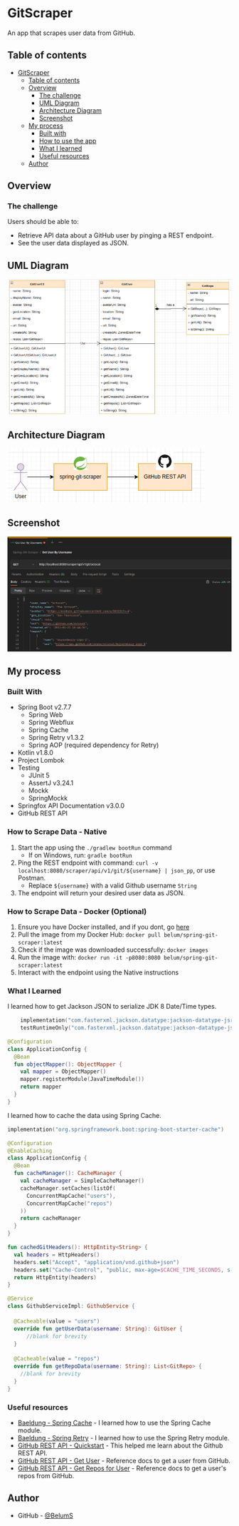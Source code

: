 # GitScraper
An app that scrapes user data from GitHub.

## Table of contents
- [GitScraper](#gitscraper)
  - [Table of contents](#table-of-contents)
  - [Overview](#overview)
    - [The challenge](#the-challenge)
    - [UML Diagram](#uml-diagram)
    - [Architecture Diagram](#architecture-diagram)
    - [Screenshot](#screenshot)
  - [My process](#my-process)
    - [Built with](#built-with)
    - [How to use the app](#how-to-scrape-data---native)
    - [What I learned](#what-i-learned)
    - [Useful resources](#useful-resources)
  - [Author](#author)

## Overview

### The challenge
Users should be able to:
- Retrieve API data about a GitHub user by pinging a REST endpoint.
- See the user data displayed as JSON.

## UML Diagram
![](./src/main/resources/static/images/uml-diagram.png)

## Architecture Diagram
![](./src/main/resources/static/images/architecture-diagram.png)

## Screenshot
![](./src/main/resources/static/images/screenshot.png)

## My process
### Built With
* Spring Boot v2.7.7
  * Spring Web
  * Spring Webflux
  * Spring Cache
  * Spring Retry v1.3.2
  * Spring AOP (required dependency for Retry)
* Kotlin v1.8.0
* Project Lombok 
* Testing
  * JUnit 5
  * AssertJ v3.24.1
  * Mockk
  * SpringMockk
* Springfox API Documentation v3.0.0
* GitHub REST API

### How to Scrape Data - Native
1. Start the app using the `./gradlew bootRun` command
   * If on Windows, run: `gradle bootRun`
2. Ping the REST endpoint with command: `curl -v localhost:8080/scraper/api/v1/git/${username} | json_pp`, or use Postman.
     * Replace `${username}` with a valid Github username `String`
3. The endpoint will return your desired user data as JSON.

### How to Scrape Data - Docker (Optional)
1. Ensure you have Docker installed, and if you dont, go [here](https://docs.docker.com/get-docker/)
2. Pull the image from my Docker Hub: `docker pull belum/spring-git-scraper:latest`
3. Check if the image was downloaded successfully: `docker images`
4. Run the image with: `docker run -it -p8080:8080 belum/spring-git-scraper:latest`
5. Interact with the endpoint using the Native instructions

### What I Learned

I learned how to get Jackson JSON to serialize JDK 8 Date/Time types.

```kotlin
    implementation("com.fasterxml.jackson.datatype:jackson-datatype-jsr310:2.13.4")
    testRuntimeOnly("com.fasterxml.jackson.datatype:jackson-datatype-jsr310:2.13.4")
```

```kotlin
@Configuration
class ApplicationConfig {
  @Bean
  fun objectMapper(): ObjectMapper {
    val mapper = ObjectMapper()
    mapper.registerModule(JavaTimeModule())
    return mapper
  }
}
```

I learned how to cache the data using Spring Cache.
```kotlin
implementation("org.springframework.boot:spring-boot-starter-cache")
```

```kotlin
@Configuration
@EnableCaching
class ApplicationConfig {
  @Bean
  fun cacheManager(): CacheManager {
    val cacheManager = SimpleCacheManager()
    cacheManager.setCaches(listOf(
      ConcurrentMapCache("users"),
      ConcurrentMapCache("repos")
    ))
    return cacheManager
  }
}
```

```kotlin
fun cachedGitHeaders(): HttpEntity<String> {
  val headers = HttpHeaders()
  headers.set("Accept", "application/vnd.github+json")
  headers.set("Cache-Control", "public, max-age=$CACHE_TIME_SECONDS, s-maxage=$CACHE_TIME_SECONDS")
  return HttpEntity(headers)
}
```

```kotlin
@Service
class GithubServiceImpl: GithubService {
  
  @Cacheable(value = "users")
  override fun getUserData(username: String): GitUser {
      //blank for brevity
  }
  
  @Cacheable(value = "repos")
  override fun getRepoData(username: String): List<GitRepo> {
    //blank for brevity
  }
}
```

### Useful resources
- [Baeldung - Spring Cache](https://www.baeldung.com/spring-cache-tutorial) - I learned how to use the Spring Cache module.
- [Baeldung - Spring Retry](https://www.baeldung.com/spring-retry) - I learned how to use the Spring Retry module.
- [GitHub REST API - Quickstart](https://docs.github.com/en/rest/quickstart?apiVersion=2022-11-28) - This helped me learn about the Github REST API.
- [GitHub REST API - Get User](https://docs.github.com/rest/reference/users#get-a-user) - Reference docs to get a user from GitHub.
- [GitHub REST API - Get Repos for User](https://docs.github.com/en/rest/repos/repos?apiVersion=2022-11-28#list-repositories-for-a-user) - Reference docs to get a user's repos from GitHub.

## Author
- GitHub - [@BelumS](https://github.com/BelumS/spring-git-scraper)
